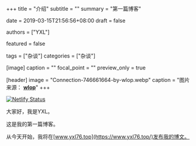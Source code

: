 +++
title = "介绍"
subtitle = ""
summary = "第一篇博客"

date = 2019-03-15T21:56:56+08:00
draft = false

authors = ["YXL"]

featured = false

tags = ["杂谈"]
categories = ["杂谈"]

[image]
  caption = ""
  focal_point = ""
  preview_only = true

[header]
  image = "Connection-746661664-by-wlop.webp"
  caption = "图片来源： [**wlop**](https://www.deviantart.com/wlop/art/Connection-746661664/)"
+++

[![Netlify Status](https://api.netlify.com/api/v1/badges/1008d0ba-6d9b-4a11-9b41-2326f3c096f2/deploy-status)](https://app.netlify.com/sites/yxl/deploys)

<link rel="stylesheet" href="../../../css/APlayer.min.css">
<script src="../../../js/APlayer.min.js"></script>
<script src="../../../js/Meting.js"></script>

<meting-js
	server = "netease"
	type = "song"
	id = "29816800"
	fixed= false
	mini= false
	autoplay = true
	preload = 'auto'
	volume = 0.8>
</meting-js>

大家好，我是YXL。

这是我的第一篇博客。

从今天开始，我将在[www.yxl76.top](https://www.yxl76.top/)发布我的博文。